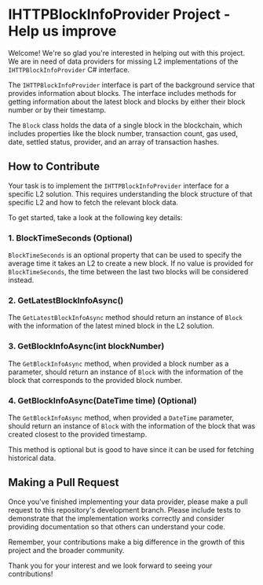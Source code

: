 # IHTTPBlockInfoProvider Project - Help us improve

Welcome! We're so glad you're interested in helping out with this project. We are in need of data providers for missing L2 implementations of the `IHTTPBlockInfoProvider` C# interface.

The `IHTTPBlockInfoProvider` interface is part of the background service that provides information about blocks. The interface includes methods for getting information about the latest block and blocks by either their block number or by their timestamp.

The `Block` class holds the data of a single block in the blockchain, which includes properties like the block number, transaction count, gas used, date, settled status, provider, and an array of transaction hashes.

## How to Contribute

Your task is to implement the `IHTTPBlockInfoProvider` interface for a specific L2 solution. This requires understanding the block structure of that specific L2 and how to fetch the relevant block data. 

To get started, take a look at the following key details:

### 1. BlockTimeSeconds (Optional)

`BlockTimeSeconds` is an optional property that can be used to specify the average time it takes an L2 to create a new block. If no value is provided for `BlockTimeSeconds`, the time between the last two blocks will be considered instead.

### 2. GetLatestBlockInfoAsync()

The `GetLatestBlockInfoAsync` method should return an instance of `Block` with the information of the latest mined block in the L2 solution.

### 3. GetBlockInfoAsync(int blockNumber)

The `GetBlockInfoAsync` method, when provided a block number as a parameter, should return an instance of `Block` with the information of the block that corresponds to the provided block number.

### 4. GetBlockInfoAsync(DateTime time) (Optional)

The `GetBlockInfoAsync` method, when provided a `DateTime` parameter, should return an instance of `Block` with the information of the block that was created closest to the provided timestamp. 

This method is optional but is good to have since it can be used for fetching historical data.

## Making a Pull Request

Once you've finished implementing your data provider, please make a pull request to this repository's development branch. Please include tests to demonstrate that the implementation works correctly and consider providing documentation so that others can understand your code.

Remember, your contributions make a big difference in the growth of this project and the broader community.

Thank you for your interest and we look forward to seeing your contributions!
